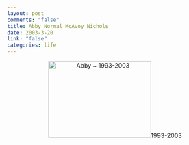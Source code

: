 ```yaml
--- 
layout: post
comments: "false"
title: Abby Normal McAvoy Nichols
date: 2003-3-20
link: "false"
categories: life
---
```


<p align="center"> <img src="http://www.zanshin.net/images/abby.jpg" alt="Abby ~ 1993-2003" border="0" height="180" width="240" />1993-2003</p>
